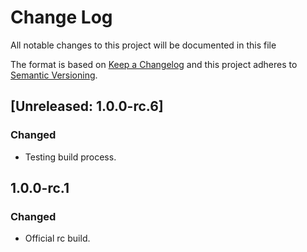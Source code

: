 # Change Log
All notable changes to this project will be documented in this file

The format is based on [Keep a Changelog](http://keepachangelog.com/)
and this project adheres to [Semantic Versioning](http://semver.org/).

## [Unreleased: 1.0.0-rc.6]
### Changed
 - Testing build process.

## 1.0.0-rc.1
### Changed
 - Official rc build.
